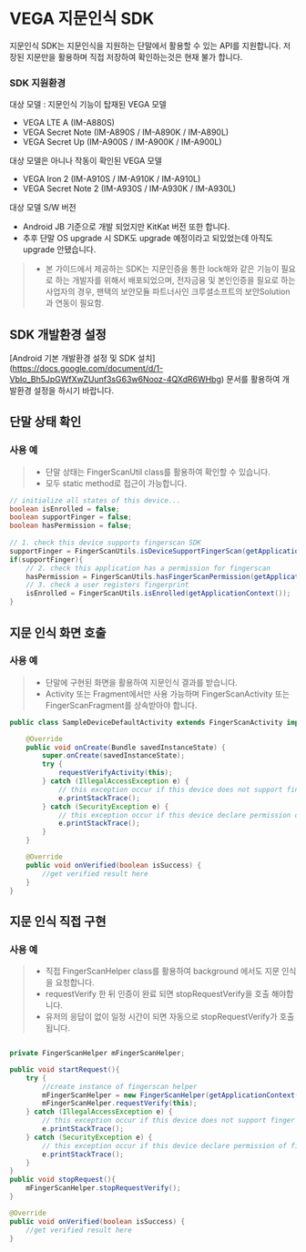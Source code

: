 VEGA 지문인식 SDK
==============

지문인식 SDK는 지문인식을 지원하는 단말에서 활용할 수 있는 API를 지원합니다.
저장된 지문만을 활용하며 직접 저장하여 확인하는것은 현재 불가 합니다.

### SDK 지원환경

대상 모델 : 지문인식 기능이 탑재된 VEGA 모델
* VEGA LTE A (IM-A880S)
* VEGA Secret Note (IM-A890S / IM-A890K / IM-A890L)
* VEGA Secret Up (IM-A900S / IM-A900K / IM-A900L)

대상 모델은 아니나 작동이 확인된 VEGA 모델
* VEGA Iron 2 (IM-A910S / IM-A910K / IM-A910L)
* VEGA Secret Note 2 (IM-A930S / IM-A930K / IM-A930L)

대상 모델 S/W 버전
* Android JB 기준으로 개발 되었지만 KitKat 버전 또한 합니다.
* 추후 단말 OS upgrade 시 SDK도 upgrade 예정이라고 되있었는데 아직도 upgrade 안됐습니다.

> * 본 가이드에서 제공하는 SDK는 지문인증을 통한 lock해와 같은 기능이 필요로 하는 개발자를 위해서 배포되었으며, 전자금융 및 본인인증을 필요로 하는 사업자의 경우, 팬택의 보안모듈 파트너사인 크루셜소프트의 보안Solution과 연동이 필요함.

SDK 개발환경 설정
------------
[Android 기본 개발환경 설정 및 SDK 설치] (https://docs.google.com/document/d/1-VbIo_Bh5JpGWfXwZUunf3sG63w6Nooz-4QXdR6WHbg) 문서를 활용하여 개발환경 설정을 하시기 바랍니다.


단말 상태 확인
-------------
    
### 사용 예

> * 단말 상태는 FingerScanUtil class를 활용하여 확인할 수 있습니다.
> * 모두 static method로 접근이 가능합니다.

```java
// initialize all states of this device...
boolean isEnrolled = false;
boolean supportFinger = false;
boolean hasPermission = false;
		
// 1. check this device supports fingerscan SDK
supportFinger = FingerScanUtils.isDeviceSupportFingerScan(getApplicationContext());
if(supportFinger){
	// 2. check this application has a permission for fingerscan 
	hasPermission = FingerScanUtils.hasFingerScanPermission(getApplicationContext());;
	// 3. check a user registers fingerprint
	isEnrolled = FingerScanUtils.isEnrolled(getApplicationContext());
}
```

지문 인식 화면 호출 
-------------

### 사용 예

> * 단말에 구현된 화면을 활용하여 지문인식 결과를 받습니다.
> * Activity 또는 Fragment에서만 사용 가능하며 FingerScanActivity 또는 FingerScanFragment를 상속받아야 합니다.


```java
public class SampleDeviceDefaultActivity extends FingerScanActivity implements OnVerifyListener{

	@Override
	public void onCreate(Bundle savedInstanceState) {
		super.onCreate(savedInstanceState);
		try {
			requestVerifyActivity(this);
		} catch (IllegalAccessException e) {
			// this exception occur if this device does not support finger scan
			e.printStackTrace();
		} catch (SecurityException e) {
			// this exception occur if this device declare permission of finger scan
			e.printStackTrace();
		}
	}

	@Override
	public void onVerified(boolean isSuccess) {
		//get verified result here
	}
}
```

지문 인식 직접 구현
-------------
    
### 사용 예

> * 직접 FingerScanHelper class를 활용하여 background 에서도 지문 인식을 요청합니다.
> * requestVerify 한 뒤 인증이 완료 되면 stopRequestVerify을 호출 해야합니다.
> * 유저의 응답이 없이 일정 시간이 되면 자동으로 stopRequestVerify가 호출됩니다.

```java

private FingerScanHelper mFingerScanHelper;

public void startRequest(){	
	try {
		//create instance of fingerscan helper
		mFingerScanHelper = new FingerScanHelper(getApplicationContext());			
		mFingerScanHelper.requestVerify(this);
	} catch (IllegalAccessException e) {
		// this exception occur if this device does not support finger scan			
		e.printStackTrace();
	} catch (SecurityException e) {
		// this exception occur if this device declare permission of finger scan			
		e.printStackTrace();
	}
}
public void stopRequest(){
	mFingerScanHelper.stopRequestVerify();
}

@Override
public void onVerified(boolean isSuccess) {	
	//get verified result here
}
```

